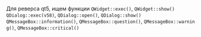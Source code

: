 Для реверса qt5, ищем функции 
`QWidget::exec()`, `QWidget::show()`
`QDialog::exec(v58)`, `QDialog::open()`, `QDialog::show()`
`QMessageBox::information()`, `QMessageBox::question()`, `QMessageBox::warning()`, `QMessageBox::critical()`